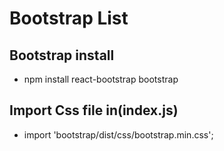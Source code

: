 # Bootstrap List
## Bootstrap install
- npm install react-bootstrap bootstrap

## Import Css file in(index.js)
- import 'bootstrap/dist/css/bootstrap.min.css';
